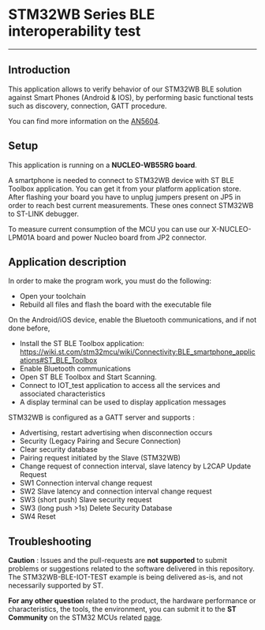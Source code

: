 # **STM32WB Series BLE interoperability test**
***
## Introduction

This application allows to verify behavior of our STM32WB BLE solution against Smart Phones (Android & IOS), by performing basic functional tests such as discovery, connection, GATT procedure.

You can find more information on the [AN5604](https://www.st.com/resource/en/application_note/an5604-stm32wb-series-ble-interoperability-report-stmicroelectronics.pdf).

## Setup
This application is running on a **NUCLEO-WB55RG board**.   

A smartphone is needed to connect to STM32WB device with ST BLE Toolbox application. You can get it from your platform application store.  
After flashing your board you have to unplug jumpers present on JP5 in order to reach best current measurements. These ones connect STM32WB to ST-LINK debugger.  

To measure current consumption of the MCU you can use our X-NUCLEO-LPM01A board and power Nucleo board from JP2 connector.

## Application description
In order to make the program work, you must do the following:
 - Open your toolchain 
 - Rebuild all files and flash the board with the executable file

On the Android/iOS device, enable the Bluetooth communications, and if not done before,
 - Install the ST BLE Toolbox application:
   https://wiki.st.com/stm32mcu/wiki/Connectivity:BLE_smartphone_applications#ST_BLE_Toolbox
 - Enable Bluetooth communications
 - Open ST BLE Toolbox and Start Scanning.
 - Connect to IOT_test application to access all the services and associated characteristics
 - A display terminal can be used to display application messages 

STM32WB is configured as a GATT server and supports :
 - Advertising, restart advertising when disconnection occurs
 - Security (Legacy Pairing and Secure Connection)
 - Clear security database
 - Pairing request initiated by the Slave (STM32WB)
 - Change request of connection interval, slave latency by L2CAP Update Request
 - SW1 Connection interval change request
 - SW2 Slave latency and connection interval change request
 - SW3 (short push) Slave security request 
 - SW3 (long push >1s) Delete Security Database
 - SW4 Reset

## Troubleshooting

**Caution** : Issues and the pull-requests are **not supported** to submit problems or suggestions related to the software delivered in this repository. The STM32WB-BLE-IOT-TEST example is being delivered as-is, and not necessarily supported by ST.

**For any other question** related to the product, the hardware performance or characteristics, the tools, the environment, you can submit it to the **ST Community** on the STM32 MCUs related [page](https://community.st.com/s/topic/0TO0X000000BSqSWAW/stm32-mcus).

